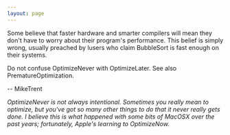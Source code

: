 ```yaml
---
layout: page
---
```


Some believe that faster hardware and smarter compilers will mean they don't have to worry about their program's performance. This belief is simply wrong, usually preached by lusers who claim BubbleSort is fast enough on their systems. 

Do not confuse OptimizeNever with OptimizeLater. See also PrematureOptimization.

-- MikeTrent

*OptimizeNever is not always intentional. Sometimes you really mean to optimize, but you've got so many other things to do that it never really gets done. I believe this is what happened with some bits of MacOSX over the past years; fortunately, Apple's learning to OptimizeNow.*
